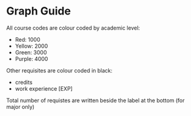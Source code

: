 # Graph Guide

All course codes are colour coded by academic level:
- Red: 1000
- Yellow: 2000
- Green: 3000
- Purple: 4000

Other requisites are colour coded in black:
- credits
- work experience [EXP]

Total number of requistes are written beside the label at the bottom (for major only)